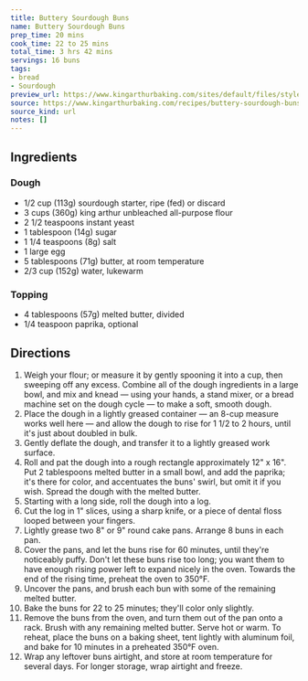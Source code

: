 ```yaml
---
title: Buttery Sourdough Buns
name: Buttery Sourdough Buns
prep_time: 20 mins
cook_time: 22 to 25 mins
total_time: 3 hrs 42 mins
servings: 16 buns
tags:
- bread
- Sourdough
preview_url: https://www.kingarthurbaking.com/sites/default/files/styles/featured_image/public/recipe_legacy/3931-3-large.jpg?itok=mBVV8t1f
source: https://www.kingarthurbaking.com/recipes/buttery-sourdough-buns-recipe
source_kind: url
notes: []
---
```


## Ingredients
### Dough
- 1/2 cup (113g) sourdough starter, ripe (fed) or discard
- 3 cups (360g) king arthur unbleached all-purpose flour
- 2 1/2 teaspoons instant yeast
- 1 tablespoon (14g) sugar
- 1 1/4 teaspoons (8g) salt
- 1 large egg
- 5 tablespoons (71g) butter, at room temperature
- 2/3 cup (152g) water, lukewarm

### Topping
- 4 tablespoons (57g) melted butter, divided
- 1/4 teaspoon paprika, optional


## Directions
1. Weigh your flour; or measure it by gently spooning it into a cup, then sweeping off any excess. Combine all of the dough ingredients in a large bowl, and mix and knead — using your hands, a stand mixer, or a bread machine set on the dough cycle — to make a soft, smooth dough.
2. Place the dough in a lightly greased container — an 8-cup measure works well here — and allow the dough to rise for 1 1/2 to 2 hours, until it's just about doubled in bulk.
3. Gently deflate the dough, and transfer it to a lightly greased work surface.
4. Roll and pat the dough into a rough rectangle approximately 12" x 16". Put 2 tablespoons melted butter in a small bowl, and add the paprika; it's there for color, and accentuates the buns' swirl, but omit it if you wish. Spread the dough with the melted butter.
5. Starting with a long side, roll the dough into a log.
6. Cut the log in 1" slices, using a sharp knife, or a piece of dental floss looped between your fingers.
7. Lightly grease two 8" or 9" round cake pans. Arrange 8 buns in each pan.
8. Cover the pans, and let the buns rise for 60 minutes, until they're noticeably puffy. Don't let these buns rise too long; you want them to have enough rising power left to expand nicely in the oven. Towards the end of the rising time, preheat the oven to 350°F.
9. Uncover the pans, and brush each bun with some of the remaining melted butter.
10. Bake the buns for 22 to 25 minutes; they'll color only slightly.
11. Remove the buns from the oven, and turn them out of the pan onto a rack. Brush with any remaining melted butter. Serve hot or warm. To reheat, place the buns on a baking sheet, tent lightly with aluminum foil, and bake for 10 minutes in a preheated 350°F oven.
12. Wrap any leftover buns airtight, and store at room temperature for several days. For longer storage, wrap airtight and freeze.
